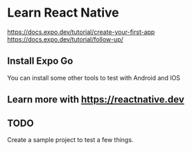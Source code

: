 # Learn React Native

https://docs.expo.dev/tutorial/create-your-first-app
https://docs.expo.dev/tutorial/follow-up/

## Install Expo Go 

You can install some other tools to test with Android and IOS

## Learn more with https://reactnative.dev

## TODO

Create a sample project to test a few things.